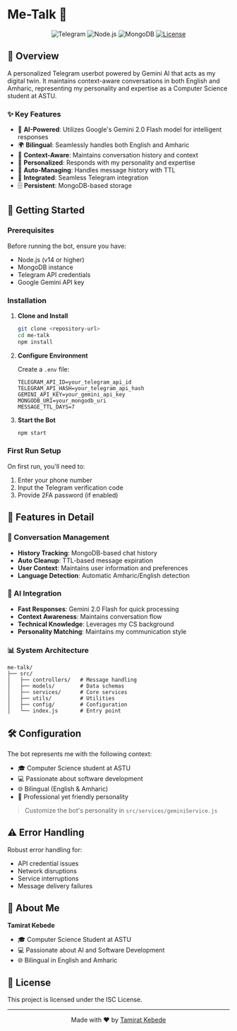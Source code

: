 # Me-Talk 🤖

<div align="center">

![Telegram](https://img.shields.io/badge/Telegram-2CA5E0?style=for-the-badge&logo=telegram&logoColor=white)
![Node.js](https://img.shields.io/badge/Node.js-43853D?style=for-the-badge&logo=node.js&logoColor=white)
![MongoDB](https://img.shields.io/badge/MongoDB-4EA94B?style=for-the-badge&logo=mongodb&logoColor=white)
[![License](https://img.shields.io/badge/License-ISC-blue.svg?style=for-the-badge)](LICENSE)

</div>

## 📖 Overview

A personalized Telegram userbot powered by Gemini AI that acts as my digital twin. It maintains context-aware conversations in both English and Amharic, representing my personality and expertise as a Computer Science student at ASTU.

### ✨ Key Features

- 🤖 **AI-Powered**: Utilizes Google's Gemini 2.0 Flash model for intelligent responses
- 🌍 **Bilingual**: Seamlessly handles both English and Amharic
- 🧠 **Context-Aware**: Maintains conversation history and context
- 👤 **Personalized**: Responds with my personality and expertise
- 📝 **Auto-Managing**: Handles message history with TTL
- 🔄 **Integrated**: Seamless Telegram integration
- 🗄️ **Persistent**: MongoDB-based storage

## 🚀 Getting Started

### Prerequisites

Before running the bot, ensure you have:

- Node.js (v14 or higher)
- MongoDB instance
- Telegram API credentials
- Google Gemini API key

### Installation

1. **Clone and Install**
   ```bash
   git clone <repository-url>
   cd me-talk
   npm install
   ```

2. **Configure Environment**
   
   Create a `.env` file:
   ```env
   TELEGRAM_API_ID=your_telegram_api_id
   TELEGRAM_API_HASH=your_telegram_api_hash
   GEMINI_API_KEY=your_gemini_api_key
   MONGODB_URI=your_mongodb_uri
   MESSAGE_TTL_DAYS=7
   ```

3. **Start the Bot**
   ```bash
   npm start
   ```

### First Run Setup

On first run, you'll need to:
1. Enter your phone number
2. Input the Telegram verification code
3. Provide 2FA password (if enabled)

## 🎯 Features in Detail

### 💬 Conversation Management

- **History Tracking**: MongoDB-based chat history
- **Auto Cleanup**: TTL-based message expiration
- **User Context**: Maintains user information and preferences
- **Language Detection**: Automatic Amharic/English detection

### 🤖 AI Integration

- **Fast Responses**: Gemini 2.0 Flash for quick processing
- **Context Awareness**: Maintains conversation flow
- **Technical Knowledge**: Leverages my CS background
- **Personality Matching**: Maintains my communication style

### 📊 System Architecture

```
me-talk/
├── src/
│   ├── controllers/   # Message handling
│   ├── models/        # Data schemas
│   ├── services/      # Core services
│   ├── utils/         # Utilities
│   ├── config/        # Configuration
│   └── index.js       # Entry point
```

## 🛠️ Configuration

The bot represents me with the following context:

- 🎓 Computer Science student at ASTU
- 💻 Passionate about software development
- 🌐 Bilingual (English & Amharic)
- 👥 Professional yet friendly personality

> Customize the bot's personality in `src/services/geminiService.js`

## ⚠️ Error Handling

Robust error handling for:
- API credential issues
- Network disruptions
- Service interruptions
- Message delivery failures

## 👤 About Me

**Tamirat Kebede**
- 🎓 Computer Science Student at ASTU
- 💻 Passionate about AI and Software Development
- 🌐 Bilingual in English and Amharic

## 📝 License

This project is licensed under the ISC License.

---

<div align="center">
Made with ❤️ by <a href="https://github.com/kika1s1">Tamirat Kebede</a>
</div>